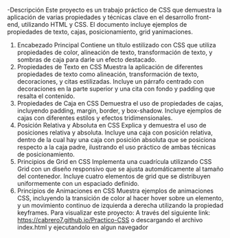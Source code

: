 -Descripción
Este proyecto es un trabajo práctico de CSS que demuestra la aplicación de varias propiedades y técnicas clave en el desarrollo 
front-end, utilizando HTML y CSS. 
El documento incluye ejemplos de propiedades de texto, cajas, posicionamiento, grid yanimaciones.
1. Encabezado Principal
Contiene un título estilizado con CSS que utiliza propiedades de color, alineación de texto, transformación de texto, y sombras
de caja para darle un efecto destacado.
3. Propiedades de Texto en CSS
Muestra la aplicación de diferentes propiedades de texto como alineación, transformación de texto, decoraciones, y citas estilizadas.
Incluye un párrafo centrado con decoraciones en la parte superior y una cita con fondo y padding que resalta el contenido.
5. Propiedades de Caja en CSS
Demuestra el uso de propiedades de cajas, incluyendo padding, margin, border, y box-shadow. Incluye ejemplos de cajas con diferentes
estilos y efectos tridimensionales.
7. Posición Relativa y Absoluta en CSS
Explica y demuestra el uso de posiciones relativa y absoluta. Incluye una caja con posición relativa, dentro de la cual hay una caja
con posición absoluta que se posiciona respecto a la caja padre, ilustrando el uso práctico de ambas técnicas de posicionamiento.
9. Principios de Grid en CSS
Implementa una cuadrícula utilizando CSS Grid con un diseño responsivo que se ajusta automáticamente al tamaño del contenedor. Incluye
cuatro elementos de grid que se distribuyen uniformemente con un espaciado definido.
11. Principios de Animaciones en CSS
Muestra ejemplos de animaciones CSS, incluyendo la transición de color al hacer hover sobre un elemento, y un movimiento continuo de
izquierda a derecha utilizando la propiedad keyframes.
Para visualizar este proyecto:
A través del siguiente link: https://cabrero7.github.io/Practico-CSS o descargando el archivo index.html y ejecutandolo en algun navegador
